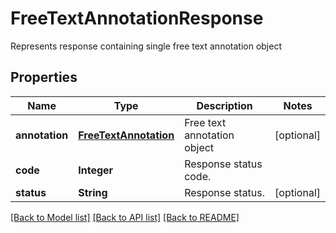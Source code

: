 ﻿
# FreeTextAnnotationResponse
Represents response containing single free text annotation object

## Properties
Name | Type | Description | Notes
------------ | ------------- | ------------- | -------------
**annotation** | [**FreeTextAnnotation**](FreeTextAnnotation.md) | Free text annotation object | [optional]
**code** | **Integer** | Response status code. | 
**status** | **String** | Response status. | [optional]


[[Back to Model list]](../../README.md#documentation-for-models) [[Back to API list]](../../README.md#documentation-for-api-endpoints) [[Back to README]](../../README.md)


